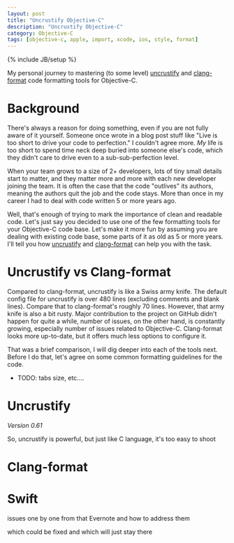 ```yaml
---
layout: post
title: "Uncrustify Objective-C"
description: "Uncrustify Objective-C"
category: Objective-C
tags: [objective-c, apple, import, xcode, ios, style, format]
---
```

{% include JB/setup %}

My personal journey to mastering (to some level) [uncrustify](TODO:) and [clang-format](TODO:) code formatting tools for Objective-C.

<!--more-->

# Background

There's always a reason for doing something, even if you are not fully aware of it yourself. Someone once wrote in a blog post stuff like "Live is too short to drive your code to perfection." I couldn't agree more. _My_ life is too short to spend time neck deep buried into someone else's code, which they didn't care to drive even to a sub-sub-perfection level.

When your team grows to a size of 2+ developers, lots of tiny small details start to matter, and they matter more and more with each new developer joining the team. It is often the case that the code "outlives" its authors, meaning the authors quit the job and the code stays. More than once in my career I had to deal with code written 5 or more years ago.

Well, that's enough of trying to mark the importance of clean and readable code. Let's just say you decided to use one of the few formatting tools for your Objective-C code base. Let's make it more fun by assuming you are dealing with existing code base, some parts of it as old as 5 or more years. I'll tell you how [uncrustify](TODO:) and [clang-format](TODO:) can help you with the task.


# Uncrustify vs Clang-format

Compared to clang-format, uncrustify is like a Swiss army knife. The default config file for uncrustify is over 480 lines (excluding comments and blank lines). Compare that to clang-format's roughly 70 lines. However, that army knife is also a bit rusty. Major contribution to the project on GitHub didn't happen for quite a while, number of issues, on the other hand, is constantly growing, especially number of issues related to Objective-C. Clang-format looks more up-to-date, but it offers much less options to configure it.

That was a brief comparison, I will dig deeper into each of the tools next. Before I do that, let's agree on some common formatting guidelines for the code.

- TODO: tabs size, etc....

# Uncrustify
_Version 0.61_

So, uncrustify is powerful, but just like C language, it's too easy to shoot

# Clang-format



# Swift

issues one by one from that Evernote and how to address them

which could be fixed and which will just stay there
